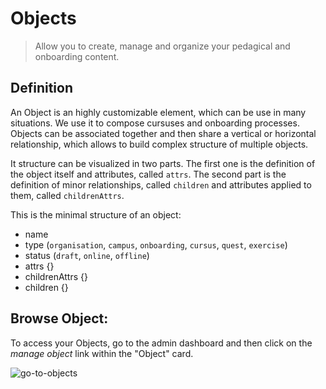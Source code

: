 # Objects

> Allow you to create, manage and organize your pedagical and onboarding content.

## Definition

An Object is an highly customizable element, which can be use in many situations. We use it to compose cursuses and onboarding processes.
Objects can be associated together and then share a vertical or horizontal relationship, which allows to build complex structure of multiple objects.

It structure can be visualized in two parts. The first one is the definition of the object itself and attributes, called `attrs`. The second part is the definition of minor relationships, called `children` and attributes applied to them, called `childrenAttrs`.

This is the minimal structure of an object:

- name
- type (`organisation`, `campus`, `onboarding`, `cursus`, `quest`, `exercise`)
- status (`draft`, `online`, `offline`)
- attrs {}
- childrenAttrs {}
- children {}

## Browse Object:

To access your Objects, go to the admin dashboard and then click on the _manage object_ link within the "Object" card.

![go-to-objects](https://user-images.githubusercontent.com/15313830/56653756-46bdb780-6686-11e9-98ba-18e382987e9c.png)
